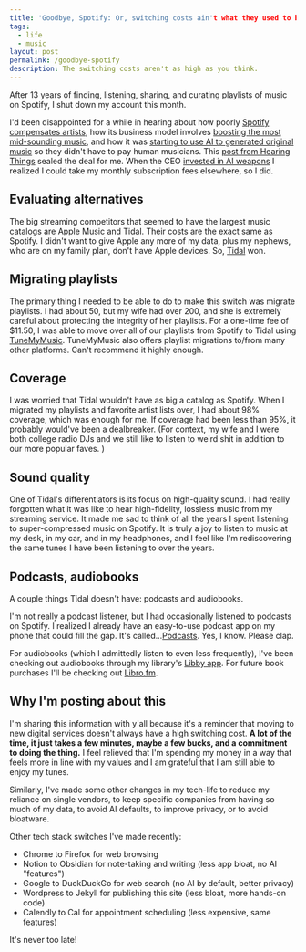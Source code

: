 ```yaml
---
title: 'Goodbye, Spotify: Or, switching costs ain't what they used to be'
tags:
  - life
  - music
layout: post
permalink: /goodbye-spotify
description: The switching costs aren't as high as you think.
---
```

After 13 years of finding, listening, sharing, and curating playlists of music on Spotify, I shut down my account this month. 

I'd been disappointed for a while in hearing about how poorly [Spotify compensates artists](https://techcrunch.com/2025/03/11/spotify-says-its-payouts-are-getting-better-but-artists-still-disagree/), how its business model involves [boosting the most mid-sounding music](https://www.theguardian.com/books/2025/mar/05/mood-machine-by-liz-pelly-review-a-savage-indictment-of-spotify), and how it was [starting to use AI to generated original music](https://www.wired.com/story/spotify-ai-music-robot-listeners/) so they didn't have to pay human musicians. This [post from Hearing Things](https://www.hearingthings.co/why-we-quit-spotify/) sealed the deal for me. When the CEO [invested in AI weapons](https://www.latimes.com/entertainment-arts/music/story/2025-07-31/spotifys-ceo-owns-an-ai-weapons-company-some-musicians-say-its-time-to-leave) I realized I could take my monthly subscription fees elsewhere, so I did.

## Evaluating alternatives

The big streaming competitors that seemed to have the largest music catalogs are Apple Music and Tidal. Their costs are the exact same as Spotify. I didn't want to give Apple any more of my data, plus my nephews, who are on my family plan, don't have Apple devices. So, [Tidal](https://tidal.com/) won.

## Migrating playlists

The primary thing I needed to be able to do to make this switch was migrate playlists. I had about 50, but my wife had over 200, and she is extremely careful about protecting the integrity of her playlists. For a one-time fee of $11.50, I was able to move over all of our playlists from Spotify to Tidal using [TuneMyMusic](https://www.tunemymusic.com/transfer). TuneMyMusic also offers playlist migrations to/from many other platforms. Can't recommend it highly enough.

## Coverage

I was worried that Tidal wouldn't have as big a catalog as Spotify. When I migrated my playlists and favorite artist lists over, I had about 98% coverage, which was enough for me. If coverage had been less than 95%, it probably would've been a dealbreaker. (For context, my wife and I were both college radio DJs and we still like to listen to weird shit in addition to our more popular faves. )

## Sound quality

One of Tidal's differentiators is its focus on high-quality sound. I had really forgotten what it was like to hear high-fidelity, lossless music from my streaming service. It made me sad to think of all the years I spent listening to super-compressed music on Spotify. It is truly a joy to listen to music at my desk, in my car, and in my headphones, and I feel like I'm rediscovering the same tunes I have been listening to over the years.

## Podcasts, audiobooks

A couple things Tidal doesn't have: podcasts and audiobooks. 

I'm not really a podcast listener, but I had occasionally listened to podcasts on Spotify. I realized I already have an easy-to-use podcast app on my phone that could fill the gap. It's called...[Podcasts](https://podcasts.apple.com/us/browse). Yes, I know. Please clap.

For audiobooks (which I admittedly listen to even less frequently), I've been checking out audiobooks through my library's [Libby app](https://libbyapp.com/). For future book purchases I'll be checking out [Libro.fm](https://libro.fm/).

## Why I'm posting about this

I'm sharing this information with y'all because it's a reminder that moving to new digital services doesn't always have a high switching cost. **A lot of the time, it just takes a few minutes, maybe a few bucks, and a commitment to doing the thing.** I feel relieved that I'm spending my money in a way that feels more in line with my values and I am grateful that I am still able to enjoy my tunes. 

Similarly, I've made some other changes in my tech-life to reduce my reliance on single vendors, to keep specific companies from having so much of my data, to avoid AI defaults, to improve privacy, or to avoid bloatware.

Other tech stack switches I've made recently:

- Chrome to Firefox for web browsing
- Notion to Obsidian for note-taking and writing (less app bloat, no AI "features")
- Google to DuckDuckGo for web search (no AI by default, better privacy)
- Wordpress to Jekyll for publishing this site (less bloat, more hands-on code)
- Calendly to Cal for appointment scheduling (less expensive, same features)

It's never too late!